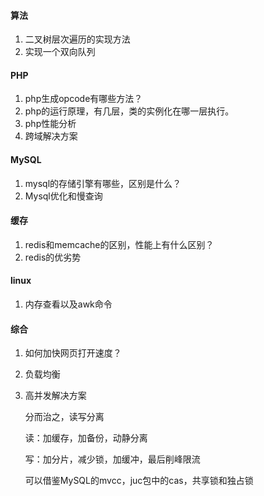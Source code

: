 #### 算法

1. 二叉树层次遍历的实现方法
2. 实现一个双向队列

#### PHP

1. php生成opcode有哪些方法？
2. php的运行原理，有几层，类的实例化在哪一层执行。
3. php性能分析
4. 跨域解决方案

#### MySQL

1. mysql的存储引擎有哪些，区别是什么？
2. Mysql优化和慢查询

#### 缓存

1. redis和memcache的区别，性能上有什么区别？
2. redis的优劣势

#### linux

1. 内存查看以及awk命令

####  综合

1. 如何加快网页打开速度？

2. 负载均衡

3. 高并发解决方案

   分而治之，读写分离

   读：加缓存，加备份，动静分离

   写：加分片，减少锁，加缓冲，最后削峰限流

   可以借鉴MySQL的mvcc，juc包中的cas，共享锁和独占锁




